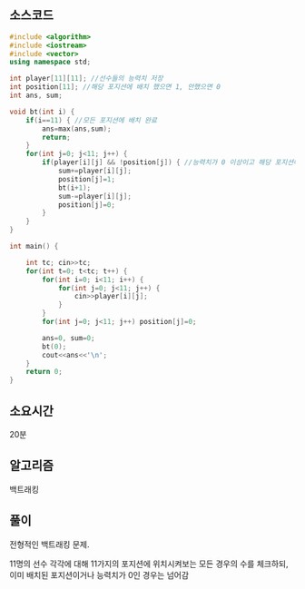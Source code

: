 ## 소스코드
```cpp
#include <algorithm>
#include <iostream>
#include <vector>
using namespace std;

int player[11][11]; //선수들의 능력치 저장
int position[11]; //해당 포지션에 배치 했으면 1, 안했으면 0
int ans, sum;

void bt(int i) {
    if(i==11) { //모든 포지션에 배치 완료
        ans=max(ans,sum);
        return;
    }
    for(int j=0; j<11; j++) {
        if(player[i][j] && !position[j]) { //능력치가 0 이상이고 해당 포지션에 아직 배치된 선수가 없다면
            sum+=player[i][j];
            position[j]=1;
            bt(i+1);
            sum-=player[i][j];
            position[j]=0;
        }
    }
}

int main() {

    int tc; cin>>tc;
    for(int t=0; t<tc; t++) {
        for(int i=0; i<11; i++) {
            for(int j=0; j<11; j++) {
                cin>>player[i][j];
            }
        }
        for(int j=0; j<11; j++) position[j]=0;

        ans=0, sum=0;
        bt(0);
        cout<<ans<<'\n';
    }
    return 0;
}


```


## 소요시간
20분


## 알고리즘
백트래킹

## 풀이

전형적인 백트래킹 문제.

11명의 선수 각각에 대해 11가지의 포지션에 위치시켜보는 모든 경우의 수를 체크하되, 이미 배치된 포지션이거나 능력치가 0인 경우는 넘어감 


 